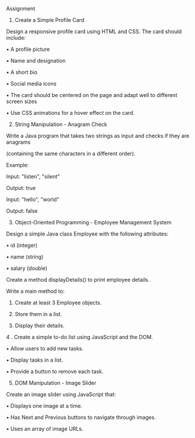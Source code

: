 Assignment

1. Create a Simple Profile Card

Design a responsive profile card using HTML and CSS. The card should include:

• A profile picture

• Name and designation

• A short bio

• Social media icons

• The card should be centered on the page and adapt well to different screen sizes

• Use CSS animations for a hover effect on the card.

2. String Manipulation - Anagram Check

Write a Java program that takes two strings as input and checks if they are anagrams 

(containing the same characters in a different order).

Example:

Input: "listen", "silent"

Output: true

Input: "hello", "world"

Output: false

3. Object-Oriented Programming - Employee Management System

Design a simple Java class Employee with the following attributes:

• id (integer)

• name (string)

• salary (double)

Create a method displayDetails() to print employee details.

Write a main method to:

1. Create at least 3 Employee objects.

2. Store them in a list.

3. Display their details.

4 . Create a simple to-do list using JavaScript and the DOM.

• Allow users to add new tasks.

• Display tasks in a list.

• Provide a button to remove each task.

5. DOM Manipulation - Image Slider

Create an image slider using JavaScript that:

• Displays one image at a time.

• Has Next and Previous buttons to navigate through images.

• Uses an array of image URLs.
